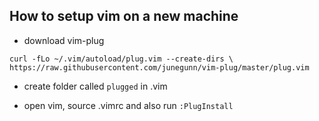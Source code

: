 ## How to setup vim on a new machine

- download vim-plug

```
curl -fLo ~/.vim/autoload/plug.vim --create-dirs \ https://raw.githubusercontent.com/junegunn/vim-plug/master/plug.vim

```

- create folder called `plugged` in .vim

- open vim, source .vimrc and also run `:PlugInstall`
